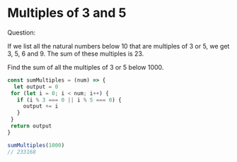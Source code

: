 # Multiples of 3 and 5

Question: 

If we list all the natural numbers below 10 that are multiples of 3 or 5, we get 3, 5, 6 and 9. The sum of these multiples is 23.

Find the sum of all the multiples of 3 or 5 below 1000.

```javascript
const sumMultiples = (num) => {
  let output = 0
 for (let i = 0; i < num; i++) {
   if (i % 3 === 0 || i % 5 === 0) {
     output += i
   } 
 }
 return output
}

sumMultiples(1000)
// 233168
```